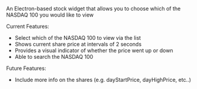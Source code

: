 An Electron-based stock widget that allows you to choose which of the NASDAQ 100 you would like to view

Current Features:
- Select which of the NASDAQ 100 to view via the list
- Shows current share price at intervals of 2 seconds
- Provides a visual indicator of whether the price went up or down
- Able to search the NASDAQ 100

Future Features:
- Include more info on the shares (e.g. dayStartPrice, dayHighPrice, etc..)
